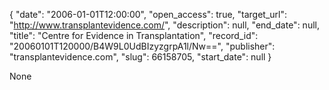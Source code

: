 {
  "date": "2006-01-01T12:00:00", 
  "open_access": true, 
  "target_url": "http://www.transplantevidence.com/", 
  "description": null, 
  "end_date": null, 
  "title": "Centre for Evidence in Transplantation", 
  "record_id": "20060101T120000/B4W9L0UdBIzyzgrpA1l/Nw==", 
  "publisher": "transplantevidence.com", 
  "slug": 66158705, 
  "start_date": null
}

None